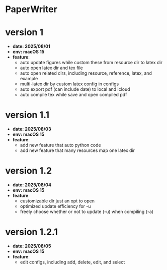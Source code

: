 # PaperWriter

# version 1
- **date: 2025/08/01**
- **env: macOS 15**
- **feature**:
    - auto update figures while custom these from resource dir to latex dir
    - auto open latex dir and tex file
    - auto open related dirs, including resource, reference, latex, and example 
    - multi-latex dir by custom latex config in configs
    - auto export pdf (can include date) to local and icloud
    - auto compile tex while save and open compiled pdf 

# version 1.1
- **date: 2025/08/03**
- **env: macOS 15**
- **feature**:
    - add new feature that auto python code
    - add new feature that many resources map one latex dir

# version 1.2
- **date: 2025/08/04**
- **env: macOS 15**
- **feature**:
    - customizable dir just an opt to open
    - optimized update efficiency for -u
    - freely choose whether or not to update (-u) when compiling (-a)

# version 1.2.1
- **date: 2025/08/05**
- **env: macOS 15**
- **feature**:
    - edit configs, including add, delete, edit, and select

